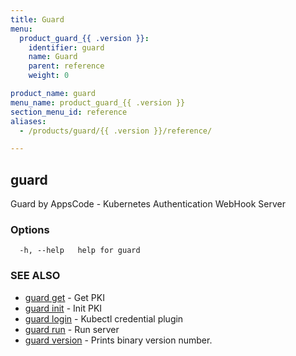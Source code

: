 ```yaml
---
title: Guard
menu:
  product_guard_{{ .version }}:
    identifier: guard
    name: Guard
    parent: reference
    weight: 0

product_name: guard
menu_name: product_guard_{{ .version }}
section_menu_id: reference
aliases:
  - /products/guard/{{ .version }}/reference/

---
```

## guard

Guard by AppsCode - Kubernetes Authentication WebHook Server

### Options

```
  -h, --help   help for guard
```

### SEE ALSO

* [guard get](/docs/reference/guard_get.md)	 - Get PKI
* [guard init](/docs/reference/guard_init.md)	 - Init PKI
* [guard login](/docs/reference/guard_login.md)	 - Kubectl credential plugin
* [guard run](/docs/reference/guard_run.md)	 - Run server
* [guard version](/docs/reference/guard_version.md)	 - Prints binary version number.


